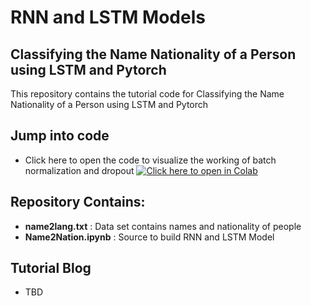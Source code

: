 # RNN and LSTM Models

## Classifying the Name Nationality of a Person using LSTM and Pytorch

This repository contains the tutorial code for Classifying the Name Nationality of a Person using LSTM and Pytorch

## Jump into code

- Click here to open the code to visualize the working of batch normalization and dropout
[![Click here to open in Colab](https://colab.research.google.com/assets/colab-badge.svg)](https://colab.research.google.com/github/Niranjankumar-c/DeepLearning-PadhAI/blob/master/DeepLearning_Materials/8_RNN_LSTM_Model/Name2Nation.ipynb)

## Repository Contains:
- **name2lang.txt** : Data set contains names and nationality of people
- **Name2Nation.ipynb** : Source to build RNN and LSTM Model

## Tutorial Blog 
* TBD
